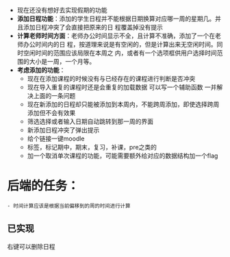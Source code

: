 - 现在还没有想好去实现假期的功能
- **添加日程功能**：添加的学生日程并不能根据日期换算对应哪一周的星期几。并且添加日程冲突了会直接把原来的日
程覆盖掉没有提示
- **计算老师时间方面**：老师办公时间显示不全，且计算不准确，添加了一个在老师办公时间内的日
程，按道理来说是有空闲的，但是计算出来无空闲时间。同时空闲时间的范围应该局限在本周之
内，或者有一个选项框供用户选择时间范围的大小是一周，一个月等。
- **考虑添加的功能**：
    - 现在在添加课程的时候没有与已经存在的课程进行判断是否冲突
    - 现在导入重复的课程时还是会重复的加载数据 可以写一个辅助函数 一并解决上面的一条问题
    - 现在新添加的日程却只能被添加到本周内，不能跨周添加，即使选择跨周添加但不会有效果
    - 筛选选择或者输入日期自动跳转到那一周的界面
    - 新添加日程冲突了弹出提示
    - 给个链接一键moodle
    - 标签，标记期中，期末，复习，补课，pre之类的
    - 加一个取消单次课程的功能，可能需要额外给对应的数据结构加一个flag


# 后端的任务：
    - 时间计算应该是根据当前偏移到的周的时间进行计算

## 已实现
右键可以删除日程

